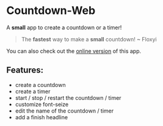 # Countdown-Web

A **small** app to create a countdown or a timer!

> The **fastest** way to make a **small** countdown! ~ Floxyi

You can also check out the [online version](https://floxyi.bplaced.net/) of this app.

## Features:

- create a countdown
- create a timer
- start / stop / restart the countdown / timer
- customize font-seize
- edit the name of the countdown / timer
- add a finish headline
